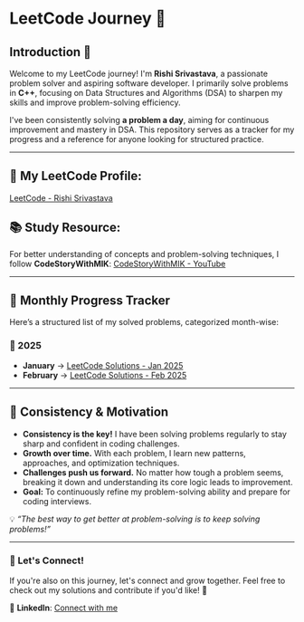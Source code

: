 # LeetCode Journey 🚀

## Introduction 📌
Welcome to my LeetCode journey! I'm **Rishi Srivastava**, a passionate problem solver and aspiring software developer. I primarily solve problems in **C++**, focusing on Data Structures and Algorithms (DSA) to sharpen my skills and improve problem-solving efficiency.

I've been consistently solving **a problem a day**, aiming for continuous improvement and mastery in DSA. This repository serves as a tracker for my progress and a reference for anyone looking for structured practice.

---

## 🔗 My LeetCode Profile:
[LeetCode - Rishi Srivastava](https://leetcode.com/u/rishisrivastava78/)

## 📚 Study Resource:
For better understanding of concepts and problem-solving techniques, I follow **CodeStoryWithMIK**:
[CodeStoryWithMIK - YouTube](https://www.youtube.com/@codestorywithMIK)

---

## 📅 Monthly Progress Tracker
Here’s a structured list of my solved problems, categorized month-wise:

### 📆 2025
- **January** → [LeetCode Solutions - Jan 2025](January)
- **February** → [LeetCode Solutions - Feb 2025](February)


---

## 🚀 Consistency & Motivation
- **Consistency is the key!** I have been solving problems regularly to stay sharp and confident in coding challenges.
- **Growth over time.** With each problem, I learn new patterns, approaches, and optimization techniques.
- **Challenges push us forward.** No matter how tough a problem seems, breaking it down and understanding its core logic leads to improvement.
- **Goal:** To continuously refine my problem-solving ability and prepare for coding interviews.

💡 *“The best way to get better at problem-solving is to keep solving problems!”*

---

### 🚀 Let's Connect!
If you're also on this journey, let's connect and grow together. Feel free to check out my solutions and contribute if you'd like! 🤝

🔗 **LinkedIn**: [Connect with me](https://www.linkedin.com/in/rishisrivastava07/)
